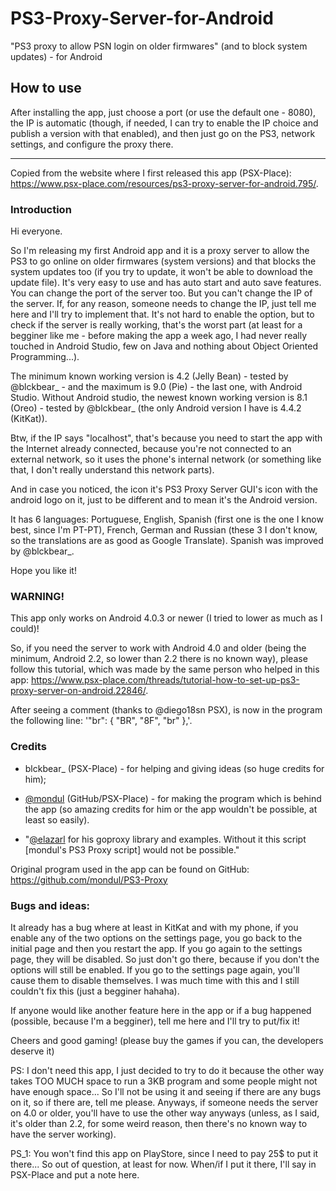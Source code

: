 # PS3-Proxy-Server-for-Android
"PS3 proxy to allow PSN login on older firmwares" (and to block system updates) - for Android

## How to use

After installing the app, just choose a port (or use the default one - 8080), the IP is automatic (though, if needed, I can try to enable the IP choice and publish a version with that enabled), and then just go on the PS3, network settings, and configure the proxy there.

-----
Copied from the website where I first released this app (PSX-Place): https://www.psx-place.com/resources/ps3-proxy-server-for-android.795/.

### Introduction

Hi everyone.

So I'm releasing my first Android app and it is a proxy server to allow the PS3 to go online on older firmwares (system versions) and that blocks the system updates too (if you try to update, it won't be able to download the update file). It's very easy to use and has auto start and auto save features. You can change the port of the server too. But you can't change the IP of the server. If, for any reason, someone needs to change the IP, just tell me here and I'll try to implement that. It's not hard to enable the option, but to check if the server is really working, that's the worst part (at least for a begginer like me - before making the app a week ago, I had never really touched in Android Studio, few on Java and nothing about Object Oriented Programming...).

The minimum known working version is 4.2 (Jelly Bean) - tested by @blckbear_ - and the maximum is 9.0 (Pie) - the last one, with Android Studio. Without Android studio, the newest known working version is 8.1 (Oreo) - tested by @blckbear_ (the only Android version I have is 4.4.2 (KitKat)).

Btw, if the IP says "localhost", that's because you need to start the app with the Internet already connected, because you're not connected to an external network, so it uses the phone's internal network (or something like that, I don't really understand this network parts).

And in case you noticed, the icon it's PS3 Proxy Server GUI's icon with the android logo on it, just to be different and to mean it's the Android version.

It has 6 languages: Portuguese, English, Spanish (first one is the one I know best, since I'm PT-PT), French, German and Russian (these 3 I don't know, so the translations are as good as Google Translate). Spanish was improved by @blckbear_.

Hope you like it!

### WARNING!

This app only works on Android 4.0.3 or newer (I tried to lower as much as I could)!

So, if you need the server to work with Android 4.0 and older (being the minimum, Android 2.2, so lower than 2.2 there is no known way), please follow this tutorial, which was made by the same person who helped in this app: https://www.psx-place.com/threads/tutorial-how-to-set-up-ps3-proxy-server-on-android.22846/.

After seeing a comment (thanks to @diego18sn PSX), is now in the program the following line: '"br": { "BR", "8F", "br" },'.

### Credits

- blckbear_ (PSX-Place) - for helping and giving ideas (so huge credits for him);

- [@mondul](https://github.com/mondul) (GitHub/PSX-Place) - for making the program which is behind the app (so amazing credits for him or the app wouldn't be possible, at least so easily).

- "[@elazarl](https://github.com/elazarl) for his goproxy library and examples. Without it this script [mondul's PS3 Proxy script] would not be possible."

Original program used in the app can be found on GitHub: https://github.com/mondul/PS3-Proxy

### Bugs and ideas:

It already has a bug where at least in KitKat and with my phone, if you enable any of the two options on the settings page, you go back to the initial page and then you restart the app. If you go again to the settings page, they will be disabled. So just don't go there, because if you don't the options will still be enabled. If you go to the settings page again, you'll cause them to disable themselves. I was much time with this and I still couldn't fix this (just a begginer hahaha).

If anyone would like another feature here in the app or if a bug happened (possible, because I'm a begginer), tell me here and I'll try to put/fix it!

Cheers and good gaming! (please buy the games if you can, the developers deserve it)

PS: I don't need this app, I just decided to try to do it because the other way takes TOO MUCH space to run a 3KB program and some people might not have enough space... So I'll not be using it and seeing if there are any bugs on it, so if there are, tell me please. Anyways, if someone needs the server on 4.0 or older, you'll have to use the other way anyways (unless, as I said, it's older than 2.2, for some weird reason, then there's no known way to have the server working).

PS_1: You won't find this app on PlayStore, since I need to pay 25$ to put it there... So out of question, at least for now. When/if I put it there, I'll say in PSX-Place and put a note here.
